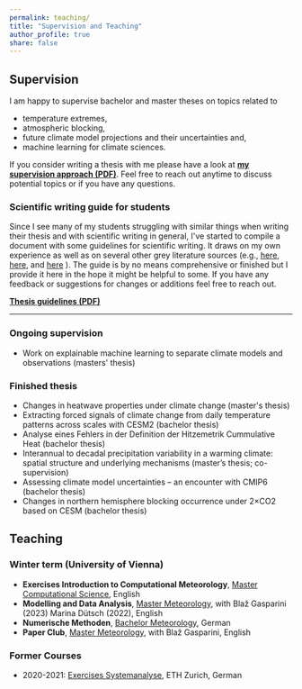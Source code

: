 ```yaml
---
permalink: teaching/
title: "Supervision and Teaching"
author_profile: true
share: false
---
```


Supervision
-----------

I am happy to supervise bachelor and master theses on topics related to
- temperature extremes,
- atmospheric blocking,
- future climate model projections and their uncertainties and,
- machine learning for climate sciences.

If you consider writing a thesis with me please have a look at **[my supervision approach (PDF)](/thesis/supervision.pdf)**. Feel free to reach out anytime to discuss potential topics or if you have any questions.


### Scientific writing guide for students

Since I see many of my students struggling with similar things when writing their thesis and with scientific writing in general, I've started to compile a document with some guidelines for scientific writing. It draws on my own experience as well as on several other grey literature sources (e.g.,
<a href="https://www.kuwi.europa-uni.de/en/lehrstuhl/vs/politik-JP/Hinweise-fuer-Studierende/index.html"  target="_blank">here</a>,
<a href="https://klimadynamik.univie.ac.at/?page_id=14"  target="_blank">here</a>, and
<a href="https://x.com/cesifoti/status/1773388661893017897"  target="_blank">here</a>
).
The guide is by no means comprehensive or finished but I provide it here in the hope it might be helpful to some. If you have any feedback or suggestions for changes or additions feel free to reach out.

**[Thesis guidelines (PDF)](thesis/thesis_guidelines.pdf)**

---

### Ongoing supervision

- Work on explainable machine learning to separate climate models and observations (masters' thesis)

### Finished thesis

- Changes in heatwave properties under climate change (master's thesis)
- Extracting forced signals of climate change from daily temperature patterns across scales with CESM2 (bachelor thesis)
- Analyse eines Fehlers in der Definition der Hitzemetrik Cummulative Heat (bachelor thesis)
- Interannual to decadal precipitation variability in a warming climate: spatial structure and underlying mechanisms (master’s thesis; co-supervision)
- Assessing climate model uncertainties – an encounter with CMIP6 (bachelor thesis)
- Changes in northern hemisphere blocking occurrence under 2×CO2 based on CESM (bachelor thesis)


Teaching
--------

### Winter term (University of Vienna)


- **Exercises Introduction to Computational Meteorology**, <a href="https://mtbl.univie.ac.at/storage/media/mtbl02/2021_2022/2021_2022_59.pdf"  target="_blank">Master Computational Science</a>, English
- **Modelling and Data Analysis**, <a href="https://mtbl.univie.ac.at/storage/media/mtbl02/2021_2022/2021_2022_78.pdf" target="_blank">Master Meteorology</a>, with Blaž Gasparini (2023) Marina Dütsch (2022), English
- **Numerische Methoden**, <a href="https://mtbl.univie.ac.at/storage/media/mtbl02/2021_2022/2021_2022_77.pdf" target="_blank">Bachelor Meteorology</a>, German
- **Paper Club**, <a href="https://mtbl.univie.ac.at/storage/media/mtbl02/2021_2022/2021_2022_78.pdf" target="_blank">Master Meteorology</a>, with Blaž Gasparini, English


### Former Courses


- 2020-2021: <a href="http://www.vvz.ethz.ch/Vorlesungsverzeichnis/lerneinheit.view?semkez=2021W&lerneinheitId=147269&ansicht=LEHRVERANSTALTUNGEN" target="_blank">Exercises Systemanalyse</a>, ETH Zurich, German
